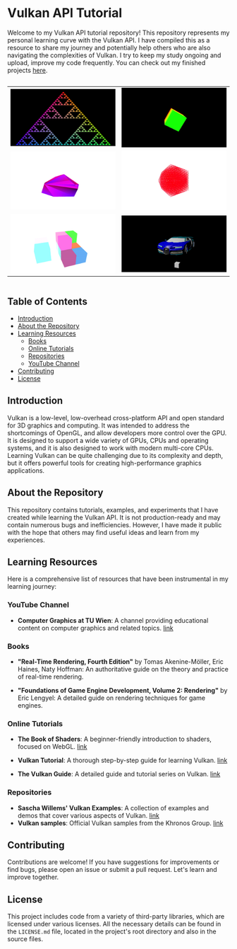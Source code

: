 # Vulkan API Tutorial

Welcome to my Vulkan API tutorial repository! This repository represents my personal learning curve with the Vulkan API. I have compiled this as a resource to share my journey and potentially help others who are also navigating the complexities of Vulkan. I try to keep my study ongoing and upload, improve my code frequently. You can check out my finished projects [here](https://github.com/szabo-krisztian/VkTutorial/tree/master/code/finished-projects).

<div style="display: flex; justify-content: center;">
  <table style="border-collapse: collapse;">
    <tr>
      <td>
        <a href="https://github.com/szabo-krisztian/VkTutorial/tree/master/code/finished-projects/sierpinski-triangle" target="_blank">
          <img src="https://github.com/szabo-krisztian/VkTutorial/blob/master/images/fractal.png?raw=true" width="300" alt="Fractal"/>
        </a>
      </td>
      <td>
        <a href="https://github.com/szabo-krisztian/VkTutorial/tree/master/code/finished-projects/rotating-cube" target="_blank">
          <img src="https://github.com/szabo-krisztian/VkTutorial/blob/master/images/spinning_cube.gif" width="300" alt="Spinning Cube"/>
        </a>
      </td>
    </tr>
    <tr>
      <td>
        <a href="https://github.com/szabo-krisztian/VkTutorial/tree/master/code/finished-projects/mesh-shooter" target="_blank">
          <img src="https://github.com/szabo-krisztian/VkTutorial/blob/master/images/mesh_shooter.gif" width="300" alt="Mesh Shooter"/>
        </a>
      </td>
      <td>
        <a href="https://github.com/szabo-krisztian/VkTutorial/tree/master/code/finished-projects/mesh-division" target="_blank">
          <img src="https://github.com/szabo-krisztian/VkTutorial/blob/master/images/icosahedron.gif" width="300" alt="Icosahedron"/>
        </a>
      </td>
    </tr>
    <tr>
      <td>
        <a href="https://github.com/szabo-krisztian/VkTutorial/tree/master/code/finished-projects/cube-builder" target="_blank">
          <img src="https://github.com/szabo-krisztian/VkTutorial/blob/master/images/cube_builder.gif" width="300" alt="Cube Builder"/>
        </a>
      </td>
      <td>
        <a href="https://github.com/szabo-krisztian/VkTutorial/tree/master/code/finished-projects/model-loading" target="_blank">
          <img src="https://github.com/szabo-krisztian/VkTutorial/blob/master/images/bugatti.gif" width="300" alt="Bugatti"/>
        </a>
      </td>
    </tr>
  </table>
</div>


## Table of Contents
- [Introduction](#introduction)
- [About the Repository](#about-the-repository)
- [Learning Resources](#learning-resources)
  - [Books](#books)
  - [Online Tutorials](#online-tutorials)
  - [Repositories](#repositories)
  - [YouTube Channel](#youtube-channel)
- [Contributing](#contributing)
- [License](#license)

## Introduction

Vulkan is a low-level, low-overhead cross-platform API and open standard for 3D graphics and computing. It was intended to address the shortcomings of OpenGL, and allow developers more control over the GPU. It is designed to support a wide variety of GPUs, CPUs and operating systems, and it is also designed to work with modern multi-core CPUs. Learning Vulkan can be quite challenging due to its complexity and depth, but it offers powerful tools for creating high-performance graphics applications. 

## About the Repository

This repository contains tutorials, examples, and experiments that I have created while learning the Vulkan API. It is not production-ready and may contain numerous bugs and inefficiencies. However, I have made it public with the hope that others may find useful ideas and learn from my experiences.

## Learning Resources

Here is a comprehensive list of resources that have been instrumental in my learning journey:

### YouTube Channel
- **Computer Graphics at TU Wien**: A channel providing educational content on computer graphics and related topics. [link](https://www.youtube.com/@cgtuwien)

### Books
- **"Real-Time Rendering, Fourth Edition"** by Tomas Akenine-Möller, Eric Haines, Naty Hoffman: An authoritative guide on the theory and practice of real-time rendering.

- **"Foundations of Game Engine Development, Volume 2: Rendering"** by Eric Lengyel: A detailed guide on rendering techniques for game engines.

### Online Tutorials
- **The Book of Shaders**: A beginner-friendly introduction to shaders, focused on WebGL. [link](https://thebookofshaders.com/)

- **Vulkan Tutorial**: A thorough step-by-step guide for learning Vulkan. [link](https://vulkan-tutorial.com/)

- **The Vulkan Guide**: A detailed guide and tutorial series on Vulkan. [link](https://vkguide.dev/)

### Repositories
- **Sascha Willems' Vulkan Examples**: A collection of examples and demos that cover various aspects of Vulkan. [link](https://github.com/SaschaWillems/Vulkan)
- **Vulkan samples**: Official Vulkan samples from the Khronos Group. [link](https://github.com/KhronosGroup/Vulkan-Samples)

## Contributing

Contributions are welcome! If you have suggestions for improvements or find bugs, please open an issue or submit a pull request. Let's learn and improve together.

## License

This project includes code from a variety of third-party libraries, which are licensed under various licenses. All the necessary details can be found in the `LICENSE.md` file, located in the project's root directory and also in the source files.
